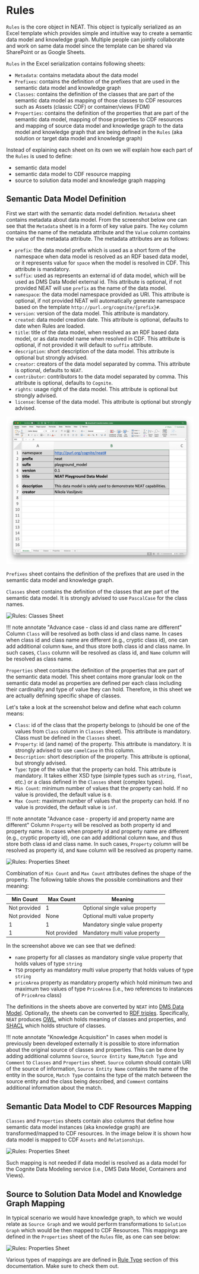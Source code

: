 # Rules
`Rules` is the core object in NEAT. This object is typically serialized as an Excel template which provides simple and intuitive way to create a semantic data model and knowledge graph. Multiple people can jointly collaborate and work on same data model since the template can be shared via SharePoint or as Google Sheets.


`Rules` in the Excel serialization contains following sheets:

- `Metadata`: contains metadata about the data model
- `Prefixes`: contains the definition of the prefixes that are used in the semantic data model and knowledge graph
- `Classes`: contains the definition of the classes that are part of the semantic data model as mapping of those classes to CDF resources such as Assets (classic CDF) or container/views (FDM)
- `Properties`: contains the definition of the properties that are part of the semantic data model, mapping of those properties to CDF resources and mapping of source data model and knowledge graph to the data model and knowledge graph that are being defined in the `Rules` (aka solution or target data model and knowledge graph)

Instead of explaining each sheet on its own we will explain how each part of the `Rules` is used to define:

- semantic data model
- semantic data model to CDF resource mapping
- source to solution data model and knowledge graph mapping

## Semantic Data Model Definition
First we start with the semantic data model definition. `Metadata` sheet contains metadata about data model. From the screenshot below one can see that the `Metadata` sheet is in a form of key value pairs. The `Key` column contains the name of the metadata attribute and the `Value` column contains the value of the metadata attribute. The metadata attributes are as follows:

- `prefix`: the data model prefix which is used as a short form of the namespace when data model is resolved as an RDF based data model, or it represents value for `space` when the model is resolved in CDF. This attribute is mandatory.
- `suffix`: used as represents an external id of data model, which will be used as DMS Data Model external id. This attribute is optional, if not provided NEAT will use `prefix` as the name of the data model.
- `namespace`: the data model namespace provided as URI. This attribute is optional, if not provided NEAT will automatically generate namespace based on the template `http://purl.org/cognite/{prefix}#`.
- `version`: version of the data model. This attribute is mandatory.
- `created`: data model creation date. This attribute is optional, defaults to date when Rules are loaded.
- `title`: title of the data model, when resolved as an RDF based data model, or as data model name when resolved in CDF. This attribute is optional, if not provided it will default to `suffix` attribute.
- `description`: short description of the data model. This attribute is optional but strongly advised.
- `creator`: creators of the data model separated by comma. This attribute is optional, defaults to `NEAT`.
- `contributor`: contributors to the data model separated by comma. This attribute is optional, defaults to `Cognite`.
- `rights`: usage right of the data model. This attribute is optional but strongly advised.
- `license`: license of the data model. This attribute is optional but strongly advised.


![Rules: Metadata Sheet](./figs/metadata-sheet.png)


`Prefixes` sheet contains the definition of the prefixes that are used in the semantic data model and knowledge graph.

`Classes` sheet contains the definition of the classes that are part of the semantic data model. It is strongly advised to use `PascalCase` for the class names.

![Rules: Classes Sheet](./figs/dm-classes.png)

!!! note annotate "Advance case - class id and class name are different"
    Column `Class` will be resolved as both class id and class name. In cases when class id and class name are different (e.g., cryptic class id), one can add additional column `Name`, and thus store both class id and class name. In such cases, `Class` column will be resolved as class id, and `Name` column will be resolved as class name.

`Properties` sheet contains the definition of the properties that are part of the semantic data model. This sheet contains more granular look on the semantic data model as properties are defined per each class including their cardinality and type of value they can hold. Therefore, in this sheet we are actually defining specific shape of classes.


Let's take a look at the screenshot below and define what each column means:

- `Class`: id of the class that the property belongs to (should be one of the values from `Class` column in `Classes` sheet). This attribute is mandatory. Class must be defined in the `Classes` sheet.
- `Property`: id (and name) of the property. This attribute is mandatory. It is strongly advised to use `camelCase` in this column.
- `Description`: short description of the property. This attribute is optional, but strongly advised.
- `Type`: type of the value that the property can hold. This attribute is mandatory. It takes either XSD type (simple types such as `string`, `float`, etc.) or a class defined in the `Classes` sheet (complex types).
- `Min Count`: minimum number of values that the property can hold. If no value is provided, the default value is `0`.
- `Max Count`: maximum number of values that the property can hold. If no value is provided, the default value is `inf`.

!!! note annotate "Advance case - property id and property name are different"
    Column `Property` will be resolved as both property id and property name. In cases when property id and property name are different (e.g., cryptic property id), one can add additional column `Name`, and thus store both class id and class name. In such cases, `Property` column will be resolved as property id, and `Name` column will be resolved as property name.


![Rules: Properties Sheet](./figs/dm-object-shapes.png)

Combination of `Min Count` and `Max Count` attributes defines the shape of the property. The following table shows the possible combinations and their meaning:

| Min Count | Max Count | Meaning |
|-----------|-----------|---------|
| Not provided         | 1         | Optional single value property |
| Not provided         | None       | Optional multi value property |
| 1           | 1         | Mandatory single value property |
| 1           | Not provided       | Mandatory multi value property |


In the screenshot above we can see that we defined:

- `name` property for all classes as mandatory single value property that holds values of type `string`
- `TSO` property as mandatory multi value property that holds values of type `string`
- `priceArea` property as mandatory property which hold minimum two and maximum two values of type `PriceArea` (i.e., two references to instances of `PriceArea` class)

The definitions in the sheets above are converted by `NEAT` into [DMS Data Model](https://docs.cognite.com/cdf/data_modeling/). Optionally, the sheets can be converted to [RDF triples](https://www.oxfordsemantic.tech/fundamentals/what-is-a-triple). Specifically, `NEAT` produces [OWL](https://en.wikipedia.org/wiki/Web_Ontology_Language), which holds meaning of classes and properties, and [SHACL](https://en.wikipedia.org/wiki/SHACL) which holds structure of classes.

!!! note annotate "Knowledge Acquisition"
    In cases when model is previously been developed externally it is possible to store information about the original source of classes and properties. This can be done by adding additional columns `Source`, `Source Entity Name`,`Match Type` and `Comment` to `Classes` and `Properties` sheet. `Source` column should contain URI of the source of information, `Source Entity Name` contains the name of the entity in the source, `Match Type` contains the type of the match between the source entity and the class being described, and `Comment` contains additional information about the match.


## Semantic Data Model to CDF Resources Mapping
`Classes` and `Properties` sheets contain also columns that define how semantic data model instances (aka knowledge graph) are transformed/mapped to CDF resources. In the image below it is shown how data model is mapped to CDF `Assets` and `Relationships`.

![Rules: Properties Sheet](./figs/dm2cdf-mapping.png)


Such mapping is not needed if data model is resolved as a data model for the Cognite Data Modeling service (i.e., DMS Data Model, Containers and Views).


## Source to Solution Data Model and Knowledge Graph Mapping
In typical scenario we would have knowledge graph, to which we would relate as `Source Graph` and we would perform transformations to `Solution Graph` which would be then mapped to CDF Resources. This mappings are defined in the `Properties` sheet of the `Rules` file, as one can see below:

![Rules: Properties Sheet](./figs/dm-source-to-solution-mapping.png)

Various types of mappings are are defined in [Rule Type](./transformation-directive-types.md) section of this documentation. Make sure to check them out.
